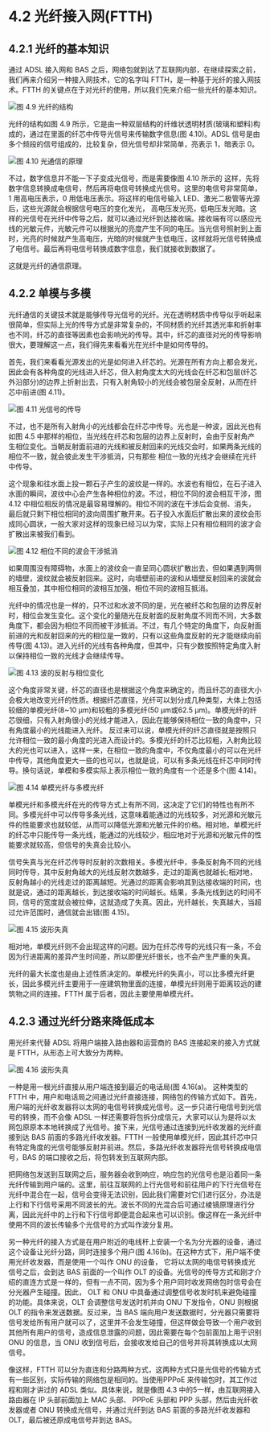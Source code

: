 # 4.2  光纤接入网(FTTH)

## 4.2.1 光纤的基本知识

通过 ADSL 接入网和 BAS 之后，网络包就到达了互联网内部，在继续探索之前，我们再来介绍另一种接入网技术，它的名字叫 FTTH，是一种基于光纤的接入网技术。FTTH 的关键点在于对光纤的使用，所以我们先来介绍一些光纤的基本知识。

![图 4.9 光纤的结构](./images/4.9.png)

光纤的结构如图 4.9 所示，它是由一种双层结构的纤维状透明材质(玻璃和塑料)构成的，通过在里面的纤芯中传导光信号来传输数字信息(图 4.10)。ADSL 信号是由多个频段的信号组成的，比较复杂，但光信号却非常简单，亮表示 1，暗表示 0。

![图 4.10 光通信的原理](./images/4.10.png)


不过，数字信息并不能一下子变成光信号，而是需要像图 4.10 所示的 这样，先将数字信息转换成电信号，然后再将电信号转换成光信号。这里的电信号非常简单，1 用高电压表示，0 用低电压表示。将这样的电信号输入 LED、激光二极管等光源后，这些光源就会根据信号电压的变化发光， 高电压发光亮，低电压发光暗。这样的光信号在光纤中传导之后，就可以通过光纤到达接收端。接收端有可以感应光线的光敏元件，光敏元件可以根据光的亮度产生不同的电压。当光信号照射到上面时，光亮的时候就产生高电压，光暗的时候就产生低电压，这样就将光信号转换成了电信号。最后再将电信号转换成数字信息，我们就接收到数据了。

这就是光纤的通信原理。

## 4.2.2 单模与多模

光纤通信的关键技术就是能够传导光信号的光纤。光在透明材质中传导似乎听起来很简单，但实际上光的传导方式是非常复杂的，不同材质的光纤其透光率和折射率也不同，纤芯的直径等因素也会影响光的传导。其中，纤芯的直径对光的传导影响很大，要理解这一点，我们得先来看看光在光纤中是如何传导的。

首先，我们来看看光源发出的光是如何进入纤芯的。光源在所有方向上都会发光，因此会有各种角度的光线进入纤芯，但入射角度太大的光线会在纤芯和包层(纤芯外沿部分)的边界上折射出去，只有入射角较小的光线会被包层全反射，从而在纤芯中前进(图 4.11)。

![图 4.11 光信号的传导](./images/4.11.png)

不过，也不是所有入射角小的光线都会在纤芯中传导。光也是一种波，因此光也有如图 4.5 中那样的相位，当光线在纤芯和包层的边界上反射时，会由于反射角产生相位变化。当朝反射面前进的光线和被反射回来的光线交会时，如果两条光线的相位不一致，就会彼此发生干涉抵消，只有那些 相位一致的光线才会继续在光纤中传导。

这个现象和往水面上投一颗石子产生的波纹是一样的。水波也有相位，在石子进入水面的瞬间，波纹中心会产生各种相位的波。不过，相位不同的波会相互干涉，图 4.12 中相位相反的情况是最容易理解的。相位不同的波在干涉后会变弱、消失，最后就只剩下相位相同的波向周围扩散开来。石子投入水面后扩散出来的波纹会形成同心圆状，一般大家对这样的现象已经习以为常，实际上只有相位相同的波才会扩散出来被我们看到。

![图 4.12 相位不同的波会干涉抵消](./images/4.12.png)

如果周围没有障碍物，水面上的波纹会一直呈同心圆状扩散出去，但如果遇到两侧的墙壁，波纹就会被反射回来。这时，向墙壁前进的波和从墙壁反射回来的波就会相互叠加，其中相位相同的波相互加强，相位不同的波相互抵消。

光纤中的情况也是一样的，只不过和水波不同的是，光在被纤芯和包层的边界反射时，相位会发生变化。这个变化的量随光在反射面的反射角度不同而不同，大多数角度下，都会因为相位不同而被干涉抵消。不过，有几个特定的角度下，向反射面前进的光和反射回来的光的相位是一致的，只有以这些角度反射的光才能继续向前传导(图 4.13)。进入光纤的光线有各种角度，但其中，只有少数按照特定角度入射以保持相位一致的光线才会继续传导。

![图 4.13 波的反射与相位变化](./images/4.13.png)

这个角度非常关键，纤芯的直径也是根据这个角度来确定的，而且纤芯的直径大小会极大地改变光纤的性质。根据纤芯直径，光纤可以划分成几种类型，大体上包括较细的单模光纤(8~10 μm)和较粗的多模光纤(50 μm或62.5 μm)。单模光纤的纤芯很细，只有入射角很小的光线才能进入，因此在能够保持相位一致的角度中，只有角度最小的光线能进入光纤。 反过来可以说，单模光纤的纤芯直径就是按照只允许相位一致的最小角度的光进入而设计的。多模光纤的纤芯比较粗，入射角比较大的光也可以进入，这样一来，在相位一致的角度中，不仅角度最小的可以在光纤中传导，其他角度更大一些的也可以，也就是说，可以有多条光线在纤芯中同时传导。换句话说，单模和多模实际上表示相位一致的角度有一个还是多个(图 4.14)。

![图 4.14 单模光纤与多模光纤](./images/4.14.png)

单模光纤和多模光纤在光的传导方式上有所不同，这决定了它们的特性也有所不同。多模光纤中可以传导多条光线，这意味着能通过的光线较多，对光源和光敏元件的性能要求也就较低，从而可以降低光源和光敏元件的价格。相对地，单模光纤的纤芯中只能传导一条光线，能通过的光线较少，相应地对于光源和光敏元件的性能要求就较高，但信号的失真会比较小。

信号失真与光在纤芯传导时反射的次数相关。多模光纤中，多条反射角不同的光线同时传导，其中反射角越大的光线反射次数越多，走过的距离也就越长;相对地，反射角越小的光线走过的距离越短。光通过的距离会影响其到达接收端的时间，也就是说，通过的距离越长，到达接收端的时间越长。结果，多条光线到达的时间不同，信号的宽度就会被拉伸，这就造成了失真。因此，光纤越长，失真越大，当超过允许范围时，通信就会出错(图 4.15)。

![图 4.15 波形失真](./images/4.15.png)

相对地，单模光纤则不会出现这样的问题。因为在纤芯传导的光线只有一条，不会因为行进距离的差异产生时间差，所以即便光纤很长，也不会产生严重的失真。

光纤的最大长度也是由上述性质决定的。单模光纤的失真小，可以比多模光纤更长，因此多模光纤主要用于一座建筑物里面的连接，单模光纤则用于距离较远的建筑物之间的连接。FTTH 属于后者，因此主要使用单模光纤。


## 4.2.3 通过光纤分路来降低成本

用光纤来代替 ADSL 将用户端接入路由器和运营商的 BAS 连接起来的接入方式就是 FTTH，从形态上可大致分为两种。

![图 4.16 波形失真](./images/4.16.png)

一种是用一根光纤直接从用户端连接到最近的电话局(图 4.16(a)。 这种类型的 FTTH 中，用户和电话局之间通过光纤直接连接，网络包的传输方式如下。首先，用户端的光纤收发器将以太网的电信号转换成光信号。这一步只进行电信号到光信号的转换，而不会像 ADSL 一样还需要将包拆分成信元，大家可以认为是将以太网包原原本本地转换成了光信号。接下来，光信号通过连接到光纤收发器的光纤直接到达 BAS 前面的多路光纤收发器。FTTH 一般使用单模光纤，因此其纤芯中只有特定角度的光信号能够反射并前进。然后，多路光纤收发器将光信号转换成电信号，BAS 的端口接收之后，将包转发到互联网内部。

把网络包发送到互联网之后，服务器会收到响应，响应包的光信号也是沿着同一条光纤传输到用户端的。这里，前往互联网的上行光信号和前往用户的下行光信号在光纤中混合在一起，信号会变得无法识别，因此我们需要对它们进行区分，办法是上行和下行信号采用不同波长的光。波长不同的光混合后可通过棱镜原理进行分离，因此光纤中的上行和下行信号即便混合起来也可以识别。像这样在一条光纤中使用不同的波长传输多个光信号的方式叫作波分复用。

另一种光纤的接入方式是在用户附近的电线杆上安装一个名为分光器的设备，通过这个设备让光纤分路，同时连接多个用户(图 4.16(b)。在这种方式下，用户端不使用光纤收发器，而是使用一个叫作 ONU 的设备， 它将以太网的电信号转换成光信号之后，会到达 BAS 前面的一个叫作 OLT 的设备。光信号的传导方式和刚才介绍的直连方式是一样的，但有一点不同，因为多个用户同时收发网络包时信号会在分光器产生碰撞。因此， OLT 和 ONU 中具备通过调整信号收发时机来避免碰撞的功能。具体来说，OLT 会调整信号发送时机并向 ONU 下发指令，ONU 则根据 OLT 的指令来发送数据。反过来，当 BAS 端向用户发送数据时，分光器只需要将信号发给所有用户就可以了，这里并不会发生碰撞，但这样做会导致一个用户收到其他所有用户的信号，造成信息泄露的问题，因此需要在每个包前面加上用于识别 ONU 的信息，当 ONU 收到信号后，会接收发给自己的信号并将其转换成以太网信号。

像这样，FTTH 可以分为直连和分路两种方式，这两种方式只是光信号的传输方式有一些区别，实际传输的网络包是相同的。当使用PPPoE 来传输包时，其工作过程和刚才讲过的 ADSL 类似。具体来说，就是像图 4.3 中的5一样，由互联网接入路由器在 IP 头部前面加上 MAC 头部、 PPPoE 头部和 PPP 头部，然后由光纤收发器或者 ONU 转换成光信号，并通过光纤到达 BAS 前面的多路光纤收发器和 OLT，最后被还原成电信号并到达 BAS。

